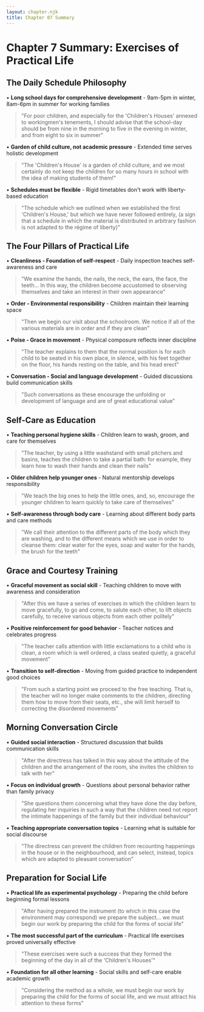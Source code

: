 ```yaml
---
layout: chapter.njk
title: Chapter 07 Summary
---
```


# Chapter 7 Summary: Exercises of Practical Life

## The Daily Schedule Philosophy
• **Long school days for comprehensive development** - 9am-5pm in winter, 8am-6pm in summer for working families
> "For poor children, and especially for the 'Children's Houses' annexed to workingmen's tenements, I should advise that the school-day should be from nine in the morning to five in the evening in winter, and from eight to six in summer"

• **Garden of child culture, not academic pressure** - Extended time serves holistic development
> "The 'Children's House' is a garden of child culture, and we most certainly do not keep the children for so many hours in school with the idea of making students of them!"

• **Schedules must be flexible** - Rigid timetables don't work with liberty-based education
> "The schedule which we outlined when we established the first 'Children's House,' but which we have never followed entirely, (a sign that a schedule in which the material is distributed in arbitrary fashion is not adapted to the régime of liberty)"

## The Four Pillars of Practical Life
• **Cleanliness - Foundation of self-respect** - Daily inspection teaches self-awareness and care
> "We examine the hands, the nails, the neck, the ears, the face, the teeth... In this way, the children become accustomed to observing themselves and take an interest in their own appearance"

• **Order - Environmental responsibility** - Children maintain their learning space
> "Then we begin our visit about the schoolroom. We notice if all of the various materials are in order and if they are clean"

• **Poise - Grace in movement** - Physical composure reflects inner discipline
> "The teacher explains to them that the normal position is for each child to be seated in his own place, in silence, with his feet together on the floor, his hands resting on the table, and his head erect"

• **Conversation - Social and language development** - Guided discussions build communication skills
> "Such conversations as these encourage the unfolding or development of language and are of great educational value"

## Self-Care as Education
• **Teaching personal hygiene skills** - Children learn to wash, groom, and care for themselves
> "The teacher, by using a little washstand with small pitchers and basins, teaches the children to take a partial bath: for example, they learn how to wash their hands and clean their nails"

• **Older children help younger ones** - Natural mentorship develops responsibility
> "We teach the big ones to help the little ones, and, so, encourage the younger children to learn quickly to take care of themselves"

• **Self-awareness through body care** - Learning about different body parts and care methods
> "We call their attention to the different parts of the body which they are washing, and to the different means which we use in order to cleanse them: clear water for the eyes, soap and water for the hands, the brush for the teeth"

## Grace and Courtesy Training
• **Graceful movement as social skill** - Teaching children to move with awareness and consideration
> "After this we have a series of exercises in which the children learn to move gracefully, to go and come, to salute each other, to lift objects carefully, to receive various objects from each other politely"

• **Positive reinforcement for good behavior** - Teacher notices and celebrates progress
> "The teacher calls attention with little exclamations to a child who is clean, a room which is well ordered, a class seated quietly, a graceful movement"

• **Transition to self-direction** - Moving from guided practice to independent good choices
> "From such a starting point we proceed to the free teaching. That is, the teacher will no longer make comments to the children, directing them how to move from their seats, etc., she will limit herself to correcting the disordered movements"

## Morning Conversation Circle
• **Guided social interaction** - Structured discussion that builds communication skills
> "After the directress has talked in this way about the attitude of the children and the arrangement of the room, she invites the children to talk with her"

• **Focus on individual growth** - Questions about personal behavior rather than family privacy
> "She questions them concerning what they have done the day before, regulating her inquiries in such a way that the children need not report the intimate happenings of the family but their individual behaviour"

• **Teaching appropriate conversation topics** - Learning what is suitable for social discourse
> "The directress can prevent the children from recounting happenings in the house or in the neighbourhood, and can select, instead, topics which are adapted to pleasant conversation"

## Preparation for Social Life
• **Practical life as experimental psychology** - Preparing the child before beginning formal lessons
> "After having prepared the instrument (to which in this case the environment may correspond) we prepare the subject... we must begin our work by preparing the child for the forms of social life"

• **The most successful part of the curriculum** - Practical life exercises proved universally effective
> "These exercises were such a success that they formed the beginning of the day in all of the 'Children's Houses'"

• **Foundation for all other learning** - Social skills and self-care enable academic growth
> "Considering the method as a whole, we must begin our work by preparing the child for the forms of social life, and we must attract his attention to these forms"